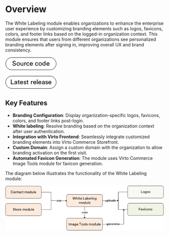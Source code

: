 # Overview

The White Labeling module enables organizations to enhance the enterprise user experience by customizing branding elements such as logos, favicons, colors, and footer links based on the logged-in organization context. This module ensures that users from different organizations see personalized branding elements after signing in, improving overall UX and brand consistency.

[![Source code](media/source_code.png)](https://github.com/VirtoCommerce/vc-module-white-labeling)

[![Latest release](media/latest_release.png)](https://github.com/VirtoCommerce/vc-module-white-labeling/releases/)

## Key Features

* **Branding Configuration**: Display organization-specific logos, favicons, colors, and footer links post-login.
* **White labeling**: Resolve branding based on the organization context after user authentication.
* **Integration with Virto Frontend**: Seamlessly integrate customized branding elements into Virto Commerce Storefront.
* **Custom Domain**: Assign a custom domain with the organization to allow branding activation on the first visit.
* **Automated Favicon Generation**: The module uses Virto Commerce Image Tools module for favicon generation.

The diagram below illustrates the functionality of the White Labeling module:

![Key entitites](media/key-entities.png)

